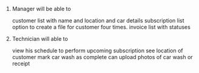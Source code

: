 1. Manager will be able to  

    customer list with name and location and car details
    subscription list
    option to create a file for customer four times.
    invoice list with statuses 

2. Technician will able to

    view his schedule to perform upcoming subscription
    see location of customer
    mark car wash as complete
    can upload photos of car wash or receipt
